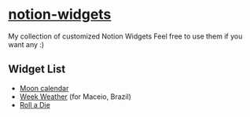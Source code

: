 # [notion-widgets](https://jessikarochas.github.io/notion-widgets/)
My collection of customized Notion Widgets Feel free to use them if you want any :)

## Widget List
- [Moon calendar](./moon-calendar)
- [Week Weather](./week-weather) (for Maceio, Brazil)
- [Roll a Die](./Dice/dice)
